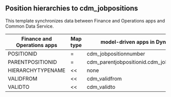 ## Position hierarchies to cdm_jobpositions

This template synchronizes data between Finance and Operations apps and Common Data Service.

Finance and Operations apps | Map type | model-driven apps in Dynamics 365 | Default value
---|---|---|---
POSITIONID | = | cdm_jobpositionnumber | 
PARENTPOSITIONID | = | cdm_parentjobpositionid.cdm_jobpositionnumber | 
HIERARCHYTYPENAME | << | none | Line
VALIDFROM | << | cdm_validfrom | 
VALIDTO | << | cdm_validto | 
